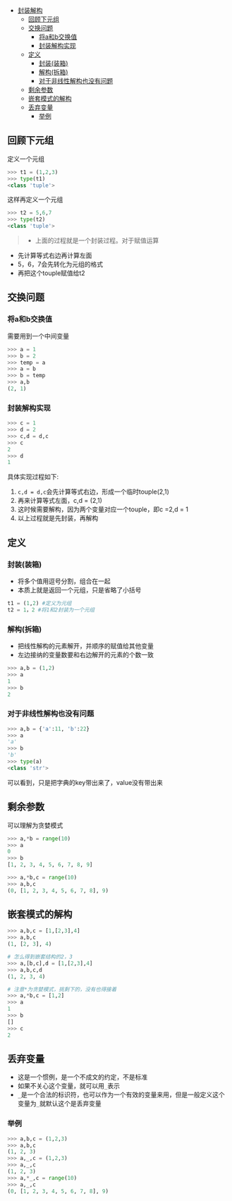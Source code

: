 
   * [封装解构](#封装解构)
      * [回顾下元组](#回顾下元组)
      * [交换问题](#交换问题)
         * [将a和b交换值](#将a和b交换值)
         * [封装解构实现](#封装解构实现)
      * [定义](#定义)
         * [封装(装箱)](#封装装箱)
         * [解构(拆箱)](#解构拆箱)
         * [对于非线性解构也没有问题](#对于非线性解构也没有问题)
      * [剩余参数](#剩余参数)
      * [嵌套模式的解构](#嵌套模式的解构)
      * [丢弃变量](#丢弃变量)
         * [举例](#举例)


## 回顾下元组

定义一个元组

```python
>>> t1 = (1,2,3)
>>> type(t1)
<class 'tuple'>
```

这样再定义一个元组

```python
>>> t2 = 5,6,7
>>> type(t2)
<class 'tuple'>
```

>- 上面的过程就是一个封装过程。对于赋值运算

- 先计算等式右边再计算左面
- 5，6，7会先转化为元组的格式
- 再把这个touple赋值给t2

## 交换问题

### 将a和b交换值

需要用到一个中间变量

```python
>>> a = 1
>>> b = 2
>>> temp = a
>>> a = b
>>> b = temp
>>> a,b
(2, 1)
```

### 封装解构实现

```python
>>> c = 1
>>> d = 2
>>> c,d = d,c
>>> c
2
>>> d
1
```

具体实现过程如下:

1. `c,d = d,c`会先计算等式右边，形成一个临时touple(2,1)
2. 再来计算等式左面，c,d = (2,1)
3. 这时候需要解构，因为两个变量对应一个touple，即c =2,d = 1
4. 以上过程就是先封装，再解构


## 定义

### 封装(装箱)

- 将多个值用逗号分割，组合在一起
- 本质上就是返回一个元组，只是省略了小括号


```python
t1 = (1,2) #定义为元组
t2 = 1，2 #将1和2封装为一个元组
```

### 解构(拆箱)

- 把线性解构的元素解开，并顺序的赋值给其他变量
- 左边接纳的变量数要和右边解开的元素的个数一致


```python
>>> a,b = (1,2)
>>> a
1
>>> b
2
```


### 对于非线性解构也没有问题

```python
>>> a,b = {'a':11, 'b':22}
>>> a
'a'
>>> b
'b'
>>> type(a)
<class 'str'>
```

可以看到，只是把字典的key带出来了，value没有带出来


## 剩余参数

可以理解为贪婪模式

```python
>>> a,*b = range(10)
>>> a
0
>>> b
[1, 2, 3, 4, 5, 6, 7, 8, 9]

>>> a,*b,c = range(10)
>>> a,b,c
(0, [1, 2, 3, 4, 5, 6, 7, 8], 9)
```

## 嵌套模式的解构

```python
>>> a,b,c = [1,[2,3],4]
>>> a,b,c
(1, [2, 3], 4)

# 怎么得到嵌套结构的2，3
>>> a,[b,c],d = [1,[2,3],4]
>>> a,b,c,d
(1, 2, 3, 4)

# 注意*为贪婪模式，挑剩下的，没有也得接着
>>> a,*b,c = [1,2]
>>> a
1
>>> b
[]
>>> c
2
```

## 丢弃变量

- 这是一个惯例，是一个不成文的约定，不是标准
- 如果不关心这个变量，就可以用`_`表示
- `_`是一个合法的标识符，也可以作为一个有效的变量来用，但是一般定义这个变量为`_`就默认这个是丢弃变量

### 举例

```python
>>> a,b,c = (1,2,3)
>>> a,b,c
(1, 2, 3)
>>> a,_,c = (1,2,3)
>>> a,_,c
(1, 2, 3)
>>> a,*_,c = range(10)
>>> a,_,c
(0, [1, 2, 3, 4, 5, 6, 7, 8], 9)
```

